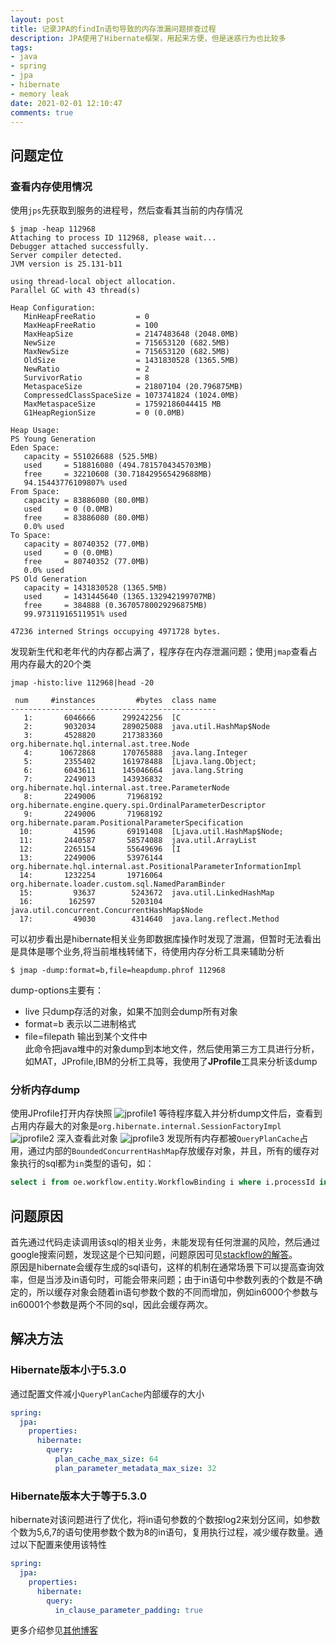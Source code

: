 ```yaml
---
layout: post
title: 记录JPA的findIn语句导致的内存泄漏问题排查过程
description: JPA使用了Hibernate框架，用起来方便，但是迷惑行为也比较多
tags:
- java
- spring
- jpa
- hibernate
- memory leak
date: 2021-02-01 12:10:47
comments: true
---
```


## 问题定位
### 查看内存使用情况
使用`jps`先获取到服务的进程号，然后查看其当前的内存情况
```shell
$ jmap -heap 112968
Attaching to process ID 112968, please wait...
Debugger attached successfully.
Server compiler detected.
JVM version is 25.131-b11

using thread-local object allocation.
Parallel GC with 43 thread(s)

Heap Configuration:
   MinHeapFreeRatio         = 0
   MaxHeapFreeRatio         = 100
   MaxHeapSize              = 2147483648 (2048.0MB)
   NewSize                  = 715653120 (682.5MB)
   MaxNewSize               = 715653120 (682.5MB)
   OldSize                  = 1431830528 (1365.5MB)
   NewRatio                 = 2
   SurvivorRatio            = 8
   MetaspaceSize            = 21807104 (20.796875MB)
   CompressedClassSpaceSize = 1073741824 (1024.0MB)
   MaxMetaspaceSize         = 17592186044415 MB
   G1HeapRegionSize         = 0 (0.0MB)

Heap Usage:
PS Young Generation
Eden Space:
   capacity = 551026688 (525.5MB)
   used     = 518816080 (494.7815704345703MB)
   free     = 32210608 (30.718429565429688MB)
   94.15443776109807% used
From Space:
   capacity = 83886080 (80.0MB)
   used     = 0 (0.0MB)
   free     = 83886080 (80.0MB)
   0.0% used
To Space:
   capacity = 80740352 (77.0MB)
   used     = 0 (0.0MB)
   free     = 80740352 (77.0MB)
   0.0% used
PS Old Generation
   capacity = 1431830528 (1365.5MB)
   used     = 1431445640 (1365.132942199707MB)
   free     = 384888 (0.36705780029296875MB)
   99.97311916511951% used

47236 interned Strings occupying 4971728 bytes.
```
发现新生代和老年代的内存都占满了，程序存在内存泄漏问题；使用`jmap`查看占用内存最大的20个类
```shell
jmap -histo:live 112968|head -20

 num     #instances         #bytes  class name
----------------------------------------------
   1:       6046666      299242256  [C
   2:       9032034      289025088  java.util.HashMap$Node
   3:       4528820      217383360  org.hibernate.hql.internal.ast.tree.Node
   4:      10672868      170765888  java.lang.Integer
   5:       2355402      161978488  [Ljava.lang.Object;
   6:       6043611      145046664  java.lang.String
   7:       2249013      143936832  org.hibernate.hql.internal.ast.tree.ParameterNode
   8:       2249006       71968192  org.hibernate.engine.query.spi.OrdinalParameterDescriptor
   9:       2249006       71968192  org.hibernate.param.PositionalParameterSpecification
  10:         41596       69191408  [Ljava.util.HashMap$Node;
  11:       2440587       58574088  java.util.ArrayList
  12:       2265154       55649696  [I
  13:       2249006       53976144  org.hibernate.hql.internal.ast.PositionalParameterInformationImpl
  14:       1232254       19716064  org.hibernate.loader.custom.sql.NamedParamBinder
  15:         93637        5243672  java.util.LinkedHashMap
  16:        162597        5203104  java.util.concurrent.ConcurrentHashMap$Node
  17:         49030        4314640  java.lang.reflect.Method
  ```
  可以初步看出是hibernate相关业务即数据库操作时发现了泄漏，但暂时无法看出是具体是哪个业务,将当前堆栈转储下，待使用内存分析工具来辅助分析
  ```shell
  $ jmap -dump:format=b,file=heapdump.phrof 112968
  ```
  dump-options主要有：

* live 只dump存活的对象，如果不加则会dump所有对象
* format=b 表示以二进制格式
* file=filepath 输出到某个文件中  
此命令把java堆中的对象dump到本地文件，然后使用第三方工具进行分析，如MAT，JProfile,IBM的分析工具等，我使用了**JProfile**工具来分析该dump  

### 分析内存dump
使用JProfile打开内存快照
![jprofile1](/img/java/jprofile1.png)
等待程序载入并分析dump文件后，查看到占用内存最大的对象是`org.hibernate.internal.SessionFactoryImpl`
![jprofile2](/img/java/jprofile2.png)
深入查看此对象
![jprofile3](/img/java/jprofile3.png)
发现所有内存都被`QueryPlanCache`占用，通过内部的`BoundedConcurrentHashMap`存放缓存对象，并且，所有的缓存对象执行的sql都为`in`类型的语句，如：
```sql
select i from oe.workflow.entity.WorkflowBinding i where i.processId in (?1, ?2, ?3, ?4, ?5, ?6, ?7, ?8, ?9, ?10, ?11, ?12, ?13, ?14, ?15, ?16, ?17, ?18, ?19, ?20, ?21, ?22, ?23, ?24)
```
## 问题原因
首先通过代码走读调用该sql的相关业务，未能发现有任何泄漏的风险，然后通过google搜索问题，发现这是个已知问题，问题原因可见[stackflow的解答](https://stackoverflow.com/questions/31557076/spring-hibernate-query-plan-cache-memory-usage)。  
原因是hibernate会缓存生成的sql语句，这样的机制在通常场景下可以提高查询效率，但是当涉及in语句时，可能会带来问题；由于in语句中参数列表的个数是不确定的，所以缓存对象会随着in语句参数个数的不同而增加，例如in6000个参数与in60001个参数是两个不同的sql，因此会缓存两次。
## 解决方法
### Hibernate版本小于5.3.0 
通过配置文件减小`QueryPlanCache`内部缓存的大小
```yaml
spring:
  jpa:
    properties:
      hibernate:
        query:
          plan_cache_max_size: 64
          plan_parameter_metadata_max_size: 32
```
### Hibernate版本大于等于5.3.0
hibernate对该问题进行了优化，将in语句参数的个数按log2来划分区间，如参数个数为5,6,7的语句使用参数个数为8的in语句，复用执行过程，减少缓存数量。通过以下配置来使用该特性
```yaml
spring:
  jpa:
    properties:
      hibernate:
        query:
          in_clause_parameter_padding: true
```
更多介绍参见[其他博客](https://vladmihalcea.com/improve-statement-caching-efficiency-in-clause-parameter-padding/)


